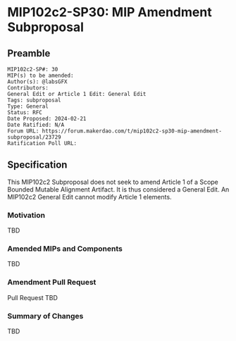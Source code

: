 # MIP102c2-SP30: MIP Amendment Subproposal

## Preamble

```
MIP102c2-SP#: 30
MIP(s) to be amended: 
Author(s): @labsGFX
Contributors:
General Edit or Article 1 Edit: General Edit
Tags: subproposal
Type: General
Status: RFC
Date Proposed: 2024-02-21
Date Ratified: N/A
Forum URL: https://forum.makerdao.com/t/mip102c2-sp30-mip-amendment-subproposal/23729
Ratification Poll URL:
```

## Specification

This MIP102c2 Subproposal does not seek to amend Article 1 of a Scope Bounded Mutable Alignment Artifact. It is thus considered a General Edit. An MIP102c2 General Edit cannot modify Article 1 elements.

### Motivation

TBD

### Amended MIPs and Components

TBD

### Amendment Pull Request

Pull Request TBD

### Summary of Changes

TBD